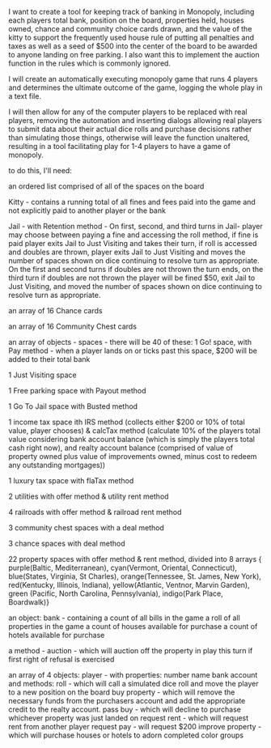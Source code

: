 I want to create a tool for keeping track of banking in Monopoly, including each players total bank, position on the board, properties held, houses owned, chance and community choice cards drawn, and the value of the kitty to support the frequently used house rule of putting all penalties and taxes as well as a seed of $500 into the center of the board to be awarded to anyone landing on free parking.  I also want this to implement the auction function in the rules which is commonly ignored.

I will create an automatically executing monopoly game that runs 4 players and determines the ultimate outcome of the game, logging the whole play in a text file.

I will then allow for any of the computer players to be replaced with real players, removing the automation and inserting dialogs allowing real players to submit data about their actual dice rolls and purchase decisions rather than simulating those things, otherwise will leave the function unaltered, resulting in a tool facilitating play for 1-4 players to have a game of monopoly.

to do this, I'll need:


an ordered list comprised of all of the spaces on the board 

Kitty - contains a running total of all fines and fees paid into the game and not explicitly paid to another player or the bank

Jail - with Retention method - On first, second, and third turns in Jail- player may choose between paying a fine and accessing the roll method, if fine is paid player exits Jail to Just Visiting and takes their turn, if roll is accessed and doubles are thrown, player exits Jail to Just Visiting and moves the number of spaces shown on dice continuing to resolve turn as appropriate.  On the first and second turns if doubles are not thrown the turn ends, on the third turn if doubles are not thrown the player will be fined $50, exit Jail to Just Visiting, and moved the number of spaces shown on dice continuing to resolve turn as appropriate.

an array of 16 Chance cards

an array of 16 Community Chest cards

an array of objects - spaces - there will be 40 of these:
1 Go! space, with Pay method - when a player lands on or ticks past this space, $200 will be added to their total bank

1 Just Visiting space

1 Free parking space with Payout method

1 Go To Jail space with Busted method

1 income tax space ith IRS method (collects either $200 or 10% of total value, player chooses) & calcTax method (calculate 10% of the players total value considering bank account balance (which is simply the players total cash right now), and realty account balance (comprised of value of property owned plus value of improvements owned, minus cost to redeem any outstanding mortgages))

1 luxury tax space with flaTax method

2 utilities with offer method & utility rent method

4 railroads with offer method & railroad rent method

3 community chest spaces with a deal method

3 chance spaces with deal method

22 property spaces with offer method & rent method, divided into 8 arrays { purple(Baltic, Mediterranean), cyan(Vermont, Oriental, Connecticut), blue(States, Virginia, St Charles), orange(Tennessee, St. James, New York), red(Kentucky, Illinois, Indiana), yellow(Atlantic, Ventnor, Marvin Garden), green (Pacific, North Carolina, Pennsylvania), indigo(Park Place, Boardwalk)}


an object: bank - containing
a count of all bills in the game
a roll of all properties in the game
a count of houses available for purchase
a count of hotels available for purchase

a method - auction - which will auction off the property in play this turn if first right of refusal is exercised

an array of 4 objects: player - with properties:
number
name
bank account
and methods:
roll - which will call a simulated dice roll and move the player to a new position on the board
buy property - which will remove the necessary funds from the purchasers account and add the appropriate credit to the realty account.
pass buy - which will decline to purchase whichever property was just landed on
request rent - which will request rent from another player
request pay - will request $200 
improve property - which will purchase houses or hotels to adorn completed color groups


